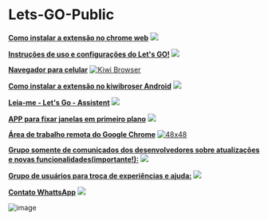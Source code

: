 # Lets-GO-Public

[**Como instalar a extensão no chrome web**](https://youtu.be/4OOhMWpmyxw) [![](https://www.youtube.com/s/desktop/1422277c/img/favicon.ico)](https://youtu.be/4OOhMWpmyxw)

[**Instruções de uso e configurações do Let's GO!**](https://youtu.be/YlE-QAOrsy8) [![](https://www.youtube.com/s/desktop/1422277c/img/favicon.ico)](https://youtu.be/YlE-QAOrsy8)

[**Navegador para celular**](https://kiwibrowser.com/) [![Kiwi Browser](https://kiwibrowser.com/wp-content/uploads/2019/09/cropped-Favicon-512x512-32x32.png)](https://kiwibrowser.com/)

[**Como instalar a extensão no kiwibroser Android**](https://www.youtube.com/watch?v=8wAj0Ea396Q) [![](https://www.youtube.com/s/desktop/1422277c/img/favicon.ico)](https://www.youtube.com/watch?v=8wAj0Ea396Q)

[**Leia-me - Let's Go - Assistent**](https://bit.ly/Leia_LetsGo_Assistent) [![](https://upload.wikimedia.org/wikipedia/commons/thumb/2/22/Pdf_icon.png/22px-Pdf_icon.png)](https://bit.ly/Leia_LetsGo_Assistent)

[**APP para fixar janelas em primeiro plano**](https://www.savardsoftware.com/turbotop/) [![](https://www.savardsoftware.com/favicon.ico)](https://www.savardsoftware.com/turbotop/)

[**Área de trabalho remota do Google Chrome**](https://remotedesktop.google.com/) [![48x48](https://ssl.gstatic.com/chromoting/chromoting_logo_512.png)](https://remotedesktop.google.com/)

[**Grupo somente de comunicados dos desenvolvedores sobre atualizações e novas funcionalidades(importante!):**](https://chat.whatsapp.com/DYxSPnnVELzBHCCNwO49Rt) [![](https://web.whatsapp.com/img/favicon/1x/favicon.png)](https://bit.ly/Leia_LetsGo_Assistent)

[**Grupo de usuários para troca de experiências e ajuda:**](https://chat.whatsapp.com/KJRjPUI7nGjFKRSpsOypFA) [![](https://web.whatsapp.com/img/favicon/1x/favicon.png)](https://bit.ly/Leia_LetsGo_Assistent)

[**Contato WhattsApp**](https://wa.me/5511916302834) [![](https://web.whatsapp.com/img/favicon/1x/favicon.png)](https://bit.ly/Leia_LetsGo_Assistent)

![image](https://user-images.githubusercontent.com/106397250/212472785-0f03fb70-ec9a-4bc5-adb9-abf623a7d44b.png)



